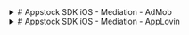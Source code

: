 
<details>
<summary># Appstock SDK iOS - Mediation - AdMob
</summary>

In order to integrate Appstock SDK into your app, add the following lines to your Podfile:

```bash
pod 'AppstockSDK', '1.0.0'
pod 'AppstockGoogleMobileAdsAdapter', '1.0.0'
```

In order to add Appstock to the waterfall, you need to create a custom event in your AdMob account and then add this event to the respective mediation groups.

To create a Appstock custom event, follow the instructions:

1. Sign in to your AdMob account at https://apps.admob.com.
2. Click **Mediation** in the sidebar.

<img src="res/admob/appstock-sdk-ios-admob-1.png" width="250">

3. Click the **Waterfall** sources tab. 

<img src="res/admob/appstock-sdk-ios-admob-2.png" width="650">

4. Click **Custom Event**.

<img src="res/admob/appstock-sdk-ios-admob-3.png" width="650">

5. Find your app in the list and click on it to expand.

<img src="res/admob/appstock-sdk-ios-admob-4.png" width="650">

6. Click **Add mapping**.

<img src="res/admob/appstock-sdk-ios-admob-5.png" width="650">

7. Click **Add mapping**. To include multiple custom events, you’ll need to set up [additional mappings](https://support.google.com/admob/answer/13395411#manage).

<img src="res/admob/appstock-sdk-ios-admob-6.png" width="650">

8. Add the mapping details, including a mapping name. Enter a class name (required) and a parameter (optional) for each ad unit. Typically, the optional parameter contains a JSON that contains IDs (placement ID, endpoint ID) that will be used by the custom event to load ads.

Parameters:

- **placement_id** - unique identifier generated on the platform's UI;
- **endpoint_id** - unique identifier generated on the platform's UI.

```json
{
  "placement_id": “4”
}
```

<img src="res/admob/appstock-sdk-ios-admob-7.png" width="650">

9. Click **Save**.

<img src="res/admob/appstock-sdk-ios-admob-8.png" width="650">

After you’ve finished setting up your custom event, you’re ready to add it to a mediation group. To add your ad source to an existing mediation group:

1. Sign in to your AdMob account at https://apps.admob.com.
2. Click **Mediation** in the sidebar.

<img src="res/admob/appstock-sdk-ios-admob-9.png" width="250">

3. In the **Mediation group** tab, click the name of the mediation group to which you're adding the ad source. 

<img src="res/admob/appstock-sdk-ios-admob-10.png" width="650">

4. In the Waterfall ad sources table, click **Add custom event**.

<img src="res/admob/appstock-sdk-ios-admob-11.png" width="650">

5. Enter a descriptive label for the event. Enter a manual eCPM to use for this custom event. The eCPM will be used to dynamically position the event in the mediation waterfall where it will compete with other ad sources to fill ad requests.

<img src="res/admob/appstock-sdk-ios-admob-12.png" width="650">

6. Click **Continue**.

<img src="res/admob/appstock-sdk-ios-admob-13.png" width="650">

7. Select an existing mapping to use for this custom event or click Add mapping to set up a new mapping. To use multiple custom events, you’ll have to [create an additional mapping](https://support.google.com/admob/answer/13395411#manage) for each custom event.

<img src="res/admob/appstock-sdk-ios-admob-14.png" width="650">

8. Click **Done**.

<img src="res/admob/appstock-sdk-ios-admob-15.png" width="650">

9. Click **Save**. The mediation group will be saved.

<img src="res/admob/appstock-sdk-ios-admob-16.png" width="650">

## Native Ads

If you integrate native ads, you should pass the native assets through Google Mobile Ads SDK (`GADAdLoader`) to the Appstock Adapter using `AppstockGADExtras` class in your app code:

*Swift*

```swift
private func loadAd() {
    // 1. Create a GADAdLoader
    adLoader = GADAdLoader(
        adUnitID: adUnitId,
        rootViewController: self,
        adTypes: [.native],
        options: []
    )
     
    // 2. Configure the GADAdLoader
    adLoader?.delegate = self
     
    // 3. Configure the native parameters
    let image = AppstockNativeAssetImage(minimumWidth: 200, 
    minimumHeight: 50, required: true)
    image.type = .Main
     
    let icon = AppstockNativeAssetImage(minimumWidth: 20, 
    minimumHeight: 20, required: true)
    icon.type = .Icon
     
    let title = AppstockNativeAssetTitle(length: 90, required: true)
    let body = AppstockNativeAssetData(type: .description, 
    required: true)
    let cta = AppstockNativeAssetData(type: .ctatext, required: true)
    let sponsored = AppstockNativeAssetData(type: .sponsored, 
    required: true)
     
    let parameters = AppstockNativeParameters()
    parameters.assets = [title, icon, image, sponsored, body, cta]
     
    let eventTracker = AppstockNativeEventTracker(
        event: .Impression,
        methods: [.Image, .js]
    )
     
    parameters.eventtrackers = [eventTracker]
    parameters.context = .Social
    parameters.placementType = .FeedContent
    parameters.contextSubType = .Social
     
    // 4. Create a AppstockGADExtras
    let extras = AppstockGADExtras(nativeParameters: parameters)
     
    // 5. Create a GADRequest
    let request = GADRequest()
     
    // 6. Register the AppstockGADExtras
    request.register(extras)
     
    // 7. Load the ad
    adLoader?.load(request)
}
```

*Objective-C*

```objc
- (void)loadAd {
    // 1. Create a GADAdLoader
    self.adLoader = [[GADAdLoader alloc] initWithAdUnitID:self.adUnitId
    rootViewController:self adTypes:@[GADAdLoaderAdTypeNative]
    options:@[]];
    
    // 2. Configure the GADAdLoader
    self.adLoader.delegate = self;
    
    // 3. Configure the native parameters
    AppstockNativeAssetImage *image = [
        [AppstockNativeAssetImage alloc]
        initWithMinimumWidth:200
        minimumHeight:200
        required:true
    ];
    
    image.type = AppstockImageAsset.Main;
    
    AppstockNativeAssetImage *icon = [
        [AppstockNativeAssetImage alloc]
        initWithMinimumWidth:20
        minimumHeight:20
        required:true
    ];
    
    icon.type = AppstockImageAsset.Icon;
    
    AppstockNativeAssetTitle *title = [
        [AppstockNativeAssetTitle alloc]
        initWithLength:90
        required:true
    ];
    
    AppstockNativeAssetData *body = [
        [AppstockNativeAssetData alloc]
        initWithType:AppstockDataAssetDescription
        required:true
    ];
    
    AppstockNativeAssetData *cta = [
        [AppstockNativeAssetData alloc]
        initWithType:AppstockDataAssetCtatext
        required:true
    ];
    
    AppstockNativeAssetData *sponsored = [
        [AppstockNativeAssetData alloc]
        initWithType:AppstockDataAssetSponsored
        required:true
    ];
    
    AppstockNativeParameters * parameters = 
    [AppstockNativeParameters new];
    parameters.assets = @[title, icon, image, sponsored, body, cta];
    
    AppstockNativeEventTracker * eventTracker = [
        [AppstockNativeEventTracker alloc]
        initWithEvent:AppstockEventType.Impression
        methods:@[AppstockEventTracking.Image, AppstockEventTracking.js]
    ];
    
    parameters.eventtrackers = @[eventTracker];
    parameters.context = AppstockContextType.Social;
    parameters.placementType = AppstockPlacementType.FeedContent;
    parameters.contextSubType = AppstockContextSubType.Social;
    
    // 4. Create a AppstockGADExtras
    AppstockGADExtras * extras = [[AppstockGADExtras alloc] 
    initWithNativeParameters:parameters];
    
    // 5. Create a GADRequest
    GADRequest * request = [GADRequest new];
    
    // 6. Register the AppstockGADExtras
    [request registerAdNetworkExtras:extras];
    
    // 7. Load the ad
    [self.adLoader loadRequest:request];
}
```

Display the ad as described in [AdMob docs](https://developers.google.com/admob/ios/native/advanced):

*Swift*

```swift
func adLoader(_ adLoader: GADAdLoader, didReceive nativeAd: GADNativeAd) {
    // Set GADNativeAd in GADNativeAdView
    admobNativeView.nativeAd = nativeAd
    
    // 8. Render the ad
    titleLabel.text = nativeAd.headline
    bodyLabel.text = nativeAd.body
    
    mainImageView.setImage(
        from: nativeAd.images?.last?.imageURL?.absoluteString,
        placeholder: UIImage(systemName: "photo.artframe")
    )
    
    iconView.setImage(
        from: nativeAd.icon?.imageURL?.absoluteString,
        placeholder: UIImage(systemName: "photo.artframe")
    )
    
    callToActionButton.setTitle(nativeAd.callToAction, for: .normal)
    sponsoredLabel.text = nativeAd.advertiser
}
```

*Objective-C*

```objc
- (void)adLoader:(GADAdLoader *)adLoader didReceiveNativeAd:(GADNativeAd *)nativeAd {
    // Set GADNativeAd in GADNativeAdView
    self.admobNativeView.nativeAd = nativeAd;
    
    self.titleLabel.text = nativeAd.headline;
    self.bodyLabel.text = nativeAd.body;
    self.sponsoredLabel.text = nativeAd.advertiser;
    
    [self.mainImageView setImageFromURLString:nativeAd.images.lastObject.imageURL.absoluteString
                                      placeholder:[UIImage systemImageNamed:@"photo.artframe"]];
    [self.iconView setImageFromURLString:nativeAd.icon.imageURL.absoluteString
                                      placeholder:[UIImage systemImageNamed:@"photo.artframe"]];
    [self.callToActionButton setTitle:nativeAd.callToAction forState:UIControlStateNormal];
}
```
</details>
<details>
<summary># Appstock SDK iOS - Mediation - AppLovin
</summary>


In order to integrate Appstock SDK into your app, add following lines to your Podfile:

```bash
pod 'AppstockSDK', '1.0.0'
pod 'AppstockAppLovinMAXAdapter', '1.0.0'
```

To integrate the Appstock SDK into your AppLovin monetization stack, you should enable a Appstock SDK ad network and add it to the respective ad units.

1. In the MAX Dashboard, select [MAX > Mediation > Manage > Networks](https://dash.applovin.com/o/mediation/networks/).

<img src="res/applovin/appstock-sdk-ios-applovin-1.png" width="200">

2. Click **Click here to add a Custom Network at the bottom of the page**. The **Create Custom Network** page appears.

3. Add the information about your custom network:
- **Network Type** : Choose **SDK**.
- **Name** : Appstock.
- **iOS Adapter Class Name** : AppstockAppLovinAdapter

<img src="res/applovin/appstock-sdk-ios-applovin-2.png" width="650">
<img src="res/applovin/appstock-sdk-ios-applovin-3.png" width="650">

4. Open [MAX > Mediation > Manage > Ad Units](https://dash.applovin.com/o/mediation/ad_units/) in the MAX dashboard.

<img src="res/applovin/appstock-sdk-ios-applovin-4.png" width="250">

5. Search and select an ad unit for which you want to add the custom SDK network that you created in the previous step.

<img src="res/applovin/appstock-sdk-ios-applovin-5.png" width="650">

6. Select which custom network you want to enable and enter the information for each placement. Refer to the network documentation to see what values you need to set for the **App ID**, **Placement ID**, and **Custom Parameters**.

<img src="res/applovin/appstock-sdk-ios-applovin-6.png" width="650">

Typically, the custom parameters field should contain a JSON that contains IDs (placement ID, endpoint ID) that will be used to load ads.

Parameters:

- **placement_id** - unique identifier generated on the platform's UI;
- **endpoint_id** - unique identifier generated on the platform's UI.

Example: 

```json
{
  "placement_id": “4”
}
```

7. Save ad unit.

## Native Ads

If you integrate native ads, you should pass the native assets through AppLovin MAX SDK (`MANativeAdLoader`) to the Appstock Adapter using `AppstockAppLovinExtras` class in your app code:

*Swift*

```swift
private func loadAd() {
    // 1. Create a MANativeAdLoader
    nativeAdLoader = MANativeAdLoader(adUnitIdentifier: adUnitId)
     
    // 2. Configure the MANativeAdLoader
    nativeAdLoader.nativeAdDelegate = self
     
    // 3. Configure the native parameters
    let image = AppstockNativeAssetImage(minimumWidth: 200, 
    minimumHeight: 50, required: true)
    image.type = .Main
     
    let icon = AppstockNativeAssetImage(minimumWidth: 20, 
    minimumHeight: 20, required: true)
    icon.type = .Icon
     
    let title = AppstockNativeAssetTitle(length: 90, required: true)
    let body = AppstockNativeAssetData(type: .description, 
    required: true)
    let cta = AppstockNativeAssetData(type: .ctatext, 
    required: true)
    let sponsored = AppstockNativeAssetData(type: .sponsored, 
    required: true)
     
    let parameters = AppstockNativeParameters()
    parameters.assets = [title, icon, image, sponsored, body, cta]
     
    let eventTracker = AppstockNativeEventTracker(
        event: .Impression,
        methods: [.Image, .js]
    )
     
    parameters.eventtrackers = [eventTracker]
    parameters.context = .Social
    parameters.placementType = .FeedContent
    parameters.contextSubType = .Social
     
    // 4. Create a AppstockAppLovinExtras
    let extras = AppstockAppLovinExtras(nativeParameters: parameters)
     
    // 5. Set local extra parameter
    nativeAdLoader.setLocalExtraParameterForKey(
    AppstockAppLovinExtras.key, value: extras)
     
    // 6. Load the ad
    nativeAdLoader.loadAd(into: maNativeAdView)
}
```

*Objective-C*

```objc
- (void)loadAd {
    // 1. Create a MANativeAdLoader
    self.nativeAdLoader = [[MANativeAdLoader alloc] 
    initWithAdUnitIdentifier:self.adUnitId];
    
    // 2. Configure the MANativeAdLoader
    self.nativeAdLoader.nativeAdDelegate = self;
    
    // 3. Configure the native parameters
    AppstockNativeAssetImage *image = [
        [AppstockNativeAssetImage alloc]
        initWithMinimumWidth:200
        minimumHeight:200
        required:true
    ];
    
    image.type = AppstockImageAsset.Main;
    
    AppstockNativeAssetImage *icon = [
        [AppstockNativeAssetImage alloc]
        initWithMinimumWidth:20
        minimumHeight:20
        required:true
    ];
    
    icon.type = AppstockImageAsset.Icon;
    
    AppstockNativeAssetTitle *title = [
        [AppstockNativeAssetTitle alloc]
        initWithLength:90
        required:true
    ];
    
    AppstockNativeAssetData *body = [
        [AppstockNativeAssetData alloc]
        initWithType:AppstockDataAssetDescription
        required:true
    ];
    
    AppstockNativeAssetData *cta = [
        [AppstockNativeAssetData alloc]
        initWithType:AppstockDataAssetCtatext
        required:true
    ];
    
    AppstockNativeAssetData *sponsored = [
        [AppstockNativeAssetData alloc]
        initWithType:AppstockDataAssetSponsored
        required:true
    ];
    
    AppstockNativeParameters * parameters = 
    [AppstockNativeParameters new];
    parameters.assets = @[title, icon, image, sponsored, body, cta];
    
    AppstockNativeEventTracker * eventTracker = [
        [AppstockNativeEventTracker alloc]
        initWithEvent:AppstockEventType.Impression
        methods:@[AppstockEventTracking.Image, AppstockEventTracking.js]
    ];
    
    parameters.eventtrackers = @[eventTracker];
    parameters.context = AppstockContextType.Social;
    parameters.placementType = AppstockPlacementType.FeedContent;
    parameters.contextSubType = AppstockContextSubType.Social;
    
    // 4. Create a AppstockAppLovinExtras
    AppstockAppLovinExtras * extras = [[AppstockAppLovinExtras alloc] 
    initWithNativeParameters: parameters];
    
    // 5. Set local extra parameter
    [self.nativeAdLoader 
    setLocalExtraParameterForKey:AppstockAppLovinExtras.key value:extras];
    
    // 6. Load the ad
    [self.nativeAdLoader loadAdIntoAdView:self.maNativeAdView];
}
```

Make sure you've bound the subviews using unique tag IDs with an instance of `MANativeAdViewBinder` as described in [AppLovin MAX docs](https://developers.applovin.com/en/ios/ad-formats/native-ads/#:~:text=Ad%20Unit%20screen%3A-,Bind%20UI%20Components,-You%20can%20bind):

*Swift*

```swift
   // Bind the subviews using unique tag IDs with an instance of MANativeAdViewBinder
    let binder = MANativeAdViewBinder { builder in
        builder.iconImageViewTag = 1
        builder.titleLabelTag = 2
        builder.bodyLabelTag = 3
        builder.advertiserLabelTag = 4
        builder.callToActionButtonTag = 5
    }
    
    maNativeAdView.bindViews(with: binder)
```

*Objective-C*

```objc
MANativeAdViewBinder * binder = [
    [MANativeAdViewBinder alloc]
    initWithBuilderBlock:^(MANativeAdViewBinderBuilder * _Nonnull builder) {
        builder.iconImageViewTag = 1;
        builder.titleLabelTag = 2;
        builder.bodyLabelTag = 3;
        builder.advertiserLabelTag = 4;
        builder.callToActionButtonTag = 5;
    }
];
</details>


<details>
<summary># Mediation - TopOn</summary>


In order to integrate Appstock TopOn Adapter into your app, add the following lines to your Podfile:

```bash
pod 'AppstockSDK', '1.0.1'
pod 'AppstockTopOnAdapter', '1.0.1'
```

To integrate the Appstock SDK into your TopOn monetization stack, you should create an ad network and add it to the respective ad units.

1. Register an account at [toponad.com](https://www.toponad.com/en).
2. Create an app in TopOn dashborad. Select [[Application > Add app]](https://portal.toponad.com/m/app).

<img src="res/topon/appstock-sdk-ios-topon-1.png" width="650">

3. Fill the required information fields for your app. 

<img src="res/topon/appstock-sdk-ios-topon-2.png" width="650">

4. Click `Confirm`. 

<img src="res/topon/appstock-sdk-ios-topon-3.png" width="650">

5. Click `Add placement`.

<img src="res/topon/appstock-sdk-ios-topon-4.png" width="650">

6. Select the app. Fill `Placement name` and `Ad Format` fields.

<img src="res/topon/appstock-sdk-ios-topon-5.png" width="650">

7. Select `Network` and click `+ Custom Network Firm`. 

<img src="res/topon/appstock-sdk-ios-topon-6.png" width="650">

8. Fill `Network Firm Name`. Fill the adapter's class name: 

- Interstitial - `AppstockInterstitialATAdAdapter`;
- Banner - `AppstockBannerATAdAdapter`;
- Native - `AppstockNativeATAdAdapter`.

<img src="res/topon/appstock-sdk-ios-topon-7.png" width="650">

9. Click `Confirm`.

<img src="res/topon/appstock-sdk-ios-topon-8.png" width="650">

10. Open the `Mediation` tab, select the app and placement, click `Add AD source`.

<img src="res/topon/appstock-sdk-ios-topon-9.png" width="650">

11. Find the needed network. Add `Ad source name` and `Price`. Fill the `Custom Parameters` Custom parameters should contain a valid JSON with IDs (placement ID, endpoint ID) values that will be used by the adapter to load ads. Click `Confirm`.

<img src="res/topon/appstock-sdk-ios-topon-10.png" width="650">

## Native Ads

If you integrate native ads, you should pass the native assets through extras to the Appstock Adapter using `kAppstockNativeAssets` key in your app code:

**Swift**

```swift 
private func loadAd() {
    // 1. Configure the native parameters
    let image = AppstockNativeAssetImage(minimumWidth: 200, minimumHeight: 50, required: true)
    image.type = .Main
    
    let icon = AppstockNativeAssetImage(minimumWidth: 20, minimumHeight: 20, required: true)
    icon.type = .Icon
    
    let title = AppstockNativeAssetTitle(length: 90, required: true)
    let body = AppstockNativeAssetData(type: .description, required: true)
    let cta = AppstockNativeAssetData(type: .ctatext, required: true)
    let sponsored = AppstockNativeAssetData(type: .sponsored, required: true)
    
    let parameters = AppstockNativeParameters()
    parameters.assets = [title, icon, image, sponsored, body, cta]
    
    let eventTracker = AppstockNativeEventTracker(
        event: .Impression,
        methods: [.Image, .js]
    )
    
    parameters.eventtrackers = [eventTracker]
    parameters.context = .Social
    parameters.placementType = .FeedContent
    parameters.contextSubType = .Social
    
    // 2. Set up the extras
    let extra = [
        kAppstockNativeAssets: parameters
    ]
    
    // 3. Load the ad
    ATAdManager.shared().loadAD(
        withPlacementID: placementID,
        extra: extra,
        delegate: self
    )
}
```

*Objective-C*

```objc
- (void)loadAd {
    // 1. Configure the native parameters
    AppstockNativeAssetImage *image = [
        [AppstockNativeAssetImage alloc]
        initWithMinimumWidth:200
        minimumHeight:200
        required:true
    ];
    
    image.type = AppstockImageAsset.Main;
    
    AppstockNativeAssetImage *icon = [
        [AppstockNativeAssetImage alloc]
        initWithMinimumWidth:20
        minimumHeight:20
        required:true
    ];
    
    icon.type = AppstockImageAsset.Icon;
    
    AppstockNativeAssetTitle *title = [
        [AppstockNativeAssetTitle alloc]
        initWithLength:90
        required:true
    ];
    
    AppstockNativeAssetData *body = [
        [AppstockNativeAssetData alloc]
        initWithType:AppstockDataAssetDescription
        required:true
    ];
    
    AppstockNativeAssetData *cta = [
        [AppstockNativeAssetData alloc]
        initWithType:AppstockDataAssetCtatext
        required:true
    ];
    
    AppstockNativeAssetData *sponsored = [
        [AppstockNativeAssetData alloc]
        initWithType:AppstockDataAssetSponsored
        required:true
    ];
    
    AppstockNativeParameters * parameters = [AppstockNativeParameters new];
    parameters.assets = @[title, icon, image, sponsored, body, cta];
    
    AppstockNativeEventTracker * eventTracker = [
        [AppstockNativeEventTracker alloc]
        initWithEvent:AppstockEventType.Impression
        methods:@[AppstockEventTracking.Image, AppstockEventTracking.js]
    ];
    
    parameters.eventtrackers = @[eventTracker];
    parameters.context = AppstockContextType.Social;
    parameters.placementType = AppstockPlacementType.FeedContent;
    parameters.contextSubType = AppstockContextSubType.Social;
    
    // 2. Set up the extras
    NSDictionary *extra = @{
        kAppstockNativeAssets : parameters
    };
    
    // 3. Load the ad
    [[ATAdManager sharedManager] loadADWithPlacementID:self.placementID
                                                 extra:extra
                                              delegate:self];
}
```
    
[self.maNativeAdView bindViewsWithAdViewBinder:binder];
```
</details>
